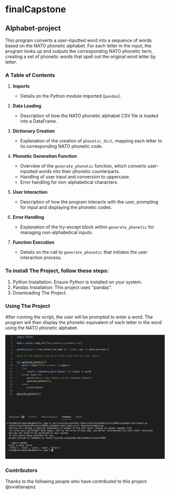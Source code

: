 # finalCapstone

## Alphabet-project

This program converts a user-inputted word into a sequence of words based on the NATO phonetic alphabet. For each letter in the input, the program looks up and outputs the corresponding NATO phonetic term, creating a set of phonetic words that spell out the original word letter by letter.

### A Table of Contents

1. **Imports**
   - Details on the Python module imported (`pandas`).

2. **Data Loading**
   - Description of how the NATO phonetic alphabet CSV file is loaded into a DataFrame.

3. **Dictionary Creation**
   - Explanation of the creation of `phonetic_dict`, mapping each letter to its corresponding NATO phonetic code.

4. **Phonetic Generation Function**
   - Overview of the `generate_phonetic` function, which converts user-inputted words into their phonetic counterparts.
   - Handling of user input and conversion to uppercase.
   - Error handling for non-alphabetical characters.

5. **User Interaction**
   - Description of how the program interacts with the user, prompting for input and displaying the phonetic codes.

6. **Error Handling**
   - Explanation of the try-except block within `generate_phonetic` for managing non-alphabetical inputs.

7. **Function Execution**
   - Details on the call to `generate_phonetic` that initiates the user interaction process.

### To install The Project, follow these steps:

1. Python Installation:
Ensure Python is installed on your system. 
2. Pandas Installation:
This project uses "pandas".
3. Downloading The Project.

### Using The Project

After running the script, the user will be prompted to enter a word. The program will then display the phonetic equivalent of each letter in the word using the NATO phonetic alphabet.

![Screenshot of program execution](https://github.com/sviatlanapoz/finalCapstone/blob/a9b2869f7414a2738faa14e2774b4f685b649edd/Screenshot%202024-03-06%20at%2010.30.23.png)

### Contributors

Thanks to the following people who have contributed to this project:
@sviatlanapoz
